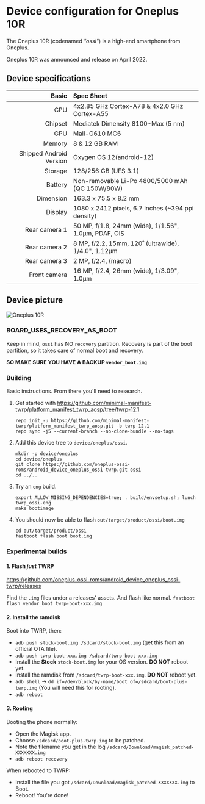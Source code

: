 Device configuration for Oneplus 10R
=========================================

The Oneplus 10R (codenamed _"ossi"_) is a high-end smartphone from Oneplus.

Oneplus 10R was announced and release on April 2022.

## Device specifications

Basic   | Spec Sheet
-------:|:-------------------------
CPU     | 4x2.85 GHz Cortex-A78 & 4x2.0 GHz Cortex-A55
Chipset | Mediatek Dimensity 8100-Max (5 nm)
GPU     | Mali-G610 MC6
Memory  | 8 & 12 GB RAM
Shipped Android Version | Oxygen OS 12(android-12)
Storage | 128/256 GB (UFS 3.1)
Battery | Non-removable Li-Po 4800/5000 mAh (QC 150W/80W)
Dimension | 163.3 x 75.5 x 8.2 mm
Display | 1080 x 2412 pixels, 6.7 inches (~394 ppi density)
Rear camera 1 | 50 MP, f/1.8, 24mm (wide), 1/1.56", 1.0µm, PDAF, OIS
Rear camera 2 | 8 MP, f/2.2, 15mm, 120˚ (ultrawide), 1/4.0", 1.12µm
Rear camera 3 | 2 MP, f/2.4, (macro)
Front camera | 16 MP, f/2.4, 26mm (wide), 1/3.09", 1.0µm

## Device picture

![Oneplus 10R](https://m.media-amazon.com/images/I/716uVx3Wr5L._SX679_.jpg "Oneplus 10R in Forest Green")

### BOARD_USES_RECOVERY_AS_BOOT

Keep in mind, `ossi` has NO `recovery` partition.
Recovery is part of the boot partition, so it takes care of normal boot and recovery.

**SO MAKE SURE YOU HAVE A BACKUP `vendor_boot.img`**

### Building

Basic instructions. From there you'll need to research.

1. Get started with https://github.com/minimal-manifest-twrp/platform_manifest_twrp_aosp/tree/twrp-12.1
   ```
   repo init -u https://github.com/minimal-manifest-twrp/platform_manifest_twrp_aosp.git -b twrp-12.1
   repo sync -j5 --current-branch --no-clone-bundle --no-tags
   ```

1. Add this device tree to `device/oneplus/ossi`.
   ```
   mkdir -p device/oneplus
   cd device/oneplus
   git clone https://github.com/oneplus-ossi-roms/android_device_oneplus_ossi-twrp.git ossi
   cd ../..
   ```

1. Try an `eng` build.
   ```
   export ALLOW_MISSING_DEPENDENCIES=true; . build/envsetup.sh; lunch twrp_ossi-eng
   make bootimage
   ```

1. You should now be able to flash `out/target/product/ossi/boot.img`
   ```
   cd out/target/product/ossi
   fastboot flash boot boot.img
   ```

### Experimental builds

#### 1. Flash *just* TWRP

https://github.com/oneplus-ossi-roms/android_device_oneplus_ossi-twrp/releases

Find the `.img` files under a releases' assets.
And flash like normal. `fastboot flash vendor_boot twrp-boot-xxx.img`

#### 2. Install the ramdisk

Boot into TWRP, then:
- `adb push stock-boot.img /sdcard/stock-boot.img` (get this from an official OTA file).
- `adb push twrp-boot-xxx.img /sdcard/twrp-boot-xxx.img`
- Install the **Stock** `stock-boot.img` for your OS version. **DO NOT** reboot yet.
- Install the ramdisk from `/sdcard/twrp-boot-xxx.img`. **DO NOT** reboot yet.
- `adb shell` -> `dd if=/dev/block/by-name/boot of=/sdcard/boot-plus-twrp.img` (You will need this for rooting).
- `adb reboot`

#### 3. Rooting

Booting the phone normally:
- Open the Magisk app.
- Choose `/sdcard/boot-plus-twrp.img` to be patched.
- Note the filename you get in the log `/sdcard/Download/magisk_patched-XXXXXXX.img`
- `adb reboot recovery`

When rebooted to TWRP:
- Install the file you got `/sdcard/Download/magisk_patched-XXXXXXX.img` to Boot.
- Reboot! You're done!
